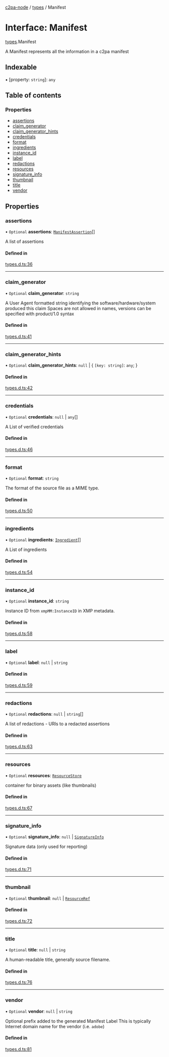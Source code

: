 [c2pa-node](../README.md) / [types](../modules/types.md) / Manifest

# Interface: Manifest

[types](../modules/types.md).Manifest

A Manifest represents all the information in a c2pa manifest

## Indexable

▪ [property: `string`]: `any`

## Table of contents

### Properties

- [assertions](types.Manifest.md#assertions)
- [claim\_generator](types.Manifest.md#claim_generator)
- [claim\_generator\_hints](types.Manifest.md#claim_generator_hints)
- [credentials](types.Manifest.md#credentials)
- [format](types.Manifest.md#format)
- [ingredients](types.Manifest.md#ingredients)
- [instance\_id](types.Manifest.md#instance_id)
- [label](types.Manifest.md#label)
- [redactions](types.Manifest.md#redactions)
- [resources](types.Manifest.md#resources)
- [signature\_info](types.Manifest.md#signature_info)
- [thumbnail](types.Manifest.md#thumbnail)
- [title](types.Manifest.md#title)
- [vendor](types.Manifest.md#vendor)

## Properties

### assertions

• `Optional` **assertions**: [`ManifestAssertion`](types.ManifestAssertion.md)[]

A list of assertions

#### Defined in

[types.d.ts:36](https://github.com/contentauth/c2pa-node/blob/3128344/js-src/types.d.ts#L36)

___

### claim\_generator

• `Optional` **claim\_generator**: `string`

A User Agent formatted string identifying the software/hardware/system produced this
claim Spaces are not allowed in names, versions can be specified with product/1.0 syntax

#### Defined in

[types.d.ts:41](https://github.com/contentauth/c2pa-node/blob/3128344/js-src/types.d.ts#L41)

___

### claim\_generator\_hints

• `Optional` **claim\_generator\_hints**: ``null`` \| \{ `[key: string]`: `any`;  }

#### Defined in

[types.d.ts:42](https://github.com/contentauth/c2pa-node/blob/3128344/js-src/types.d.ts#L42)

___

### credentials

• `Optional` **credentials**: ``null`` \| `any`[]

A List of verified credentials

#### Defined in

[types.d.ts:46](https://github.com/contentauth/c2pa-node/blob/3128344/js-src/types.d.ts#L46)

___

### format

• `Optional` **format**: `string`

The format of the source file as a MIME type.

#### Defined in

[types.d.ts:50](https://github.com/contentauth/c2pa-node/blob/3128344/js-src/types.d.ts#L50)

___

### ingredients

• `Optional` **ingredients**: [`Ingredient`](types.Ingredient.md)[]

A List of ingredients

#### Defined in

[types.d.ts:54](https://github.com/contentauth/c2pa-node/blob/3128344/js-src/types.d.ts#L54)

___

### instance\_id

• `Optional` **instance\_id**: `string`

Instance ID from `xmpMM:InstanceID` in XMP metadata.

#### Defined in

[types.d.ts:58](https://github.com/contentauth/c2pa-node/blob/3128344/js-src/types.d.ts#L58)

___

### label

• `Optional` **label**: ``null`` \| `string`

#### Defined in

[types.d.ts:59](https://github.com/contentauth/c2pa-node/blob/3128344/js-src/types.d.ts#L59)

___

### redactions

• `Optional` **redactions**: ``null`` \| `string`[]

A list of redactions - URIs to a redacted assertions

#### Defined in

[types.d.ts:63](https://github.com/contentauth/c2pa-node/blob/3128344/js-src/types.d.ts#L63)

___

### resources

• `Optional` **resources**: [`ResourceStore`](types.ResourceStore.md)

container for binary assets (like thumbnails)

#### Defined in

[types.d.ts:67](https://github.com/contentauth/c2pa-node/blob/3128344/js-src/types.d.ts#L67)

___

### signature\_info

• `Optional` **signature\_info**: ``null`` \| [`SignatureInfo`](types.SignatureInfo.md)

Signature data (only used for reporting)

#### Defined in

[types.d.ts:71](https://github.com/contentauth/c2pa-node/blob/3128344/js-src/types.d.ts#L71)

___

### thumbnail

• `Optional` **thumbnail**: ``null`` \| [`ResourceRef`](types.ResourceRef.md)

#### Defined in

[types.d.ts:72](https://github.com/contentauth/c2pa-node/blob/3128344/js-src/types.d.ts#L72)

___

### title

• `Optional` **title**: ``null`` \| `string`

A human-readable title, generally source filename.

#### Defined in

[types.d.ts:76](https://github.com/contentauth/c2pa-node/blob/3128344/js-src/types.d.ts#L76)

___

### vendor

• `Optional` **vendor**: ``null`` \| `string`

Optional prefix added to the generated Manifest Label This is typically Internet domain
name for the vendor (i.e. `adobe`)

#### Defined in

[types.d.ts:81](https://github.com/contentauth/c2pa-node/blob/3128344/js-src/types.d.ts#L81)
